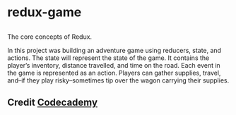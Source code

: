 # redux-game

##
The core concepts of Redux. 

In this project  was building an adventure game using reducers, state, and actions. 
The state will represent the state of the game.
It contains the player’s inventory, distance travelled, and time on the road. 
Each event in the game is represented as an action. 
Players can gather supplies, travel, and–if they play risky–sometimes tip over the wagon carrying their supplies.

## Credit [Codecademy](http://ssqt.co/mQhmWuw)
